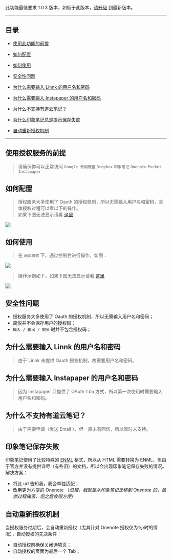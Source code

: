 此功能最低要求 1.0.3 版本，如低于此版本，[请升级](http://ksria.com/simpread/) 到最新版本。
***

目录
---
- [使用此功能的前提](https://github.com/Kenshin/simpread/wiki/%E6%8E%88%E6%9D%83%E6%9C%8D%E5%8A%A1#%E4%BD%BF%E7%94%A8%E6%8E%88%E6%9D%83%E6%9C%8D%E5%8A%A1%E7%9A%84%E5%89%8D%E6%8F%90)
- [如何配置](https://github.com/Kenshin/simpread/wiki/%E6%8E%88%E6%9D%83%E6%9C%8D%E5%8A%A1#%E5%A6%82%E4%BD%95%E9%85%8D%E7%BD%AE%E6%8E%88%E6%9D%83%E6%9C%8D%E5%8A%A1)
- [如何使用](https://github.com/Kenshin/simpread/wiki/%E6%8E%88%E6%9D%83%E6%9C%8D%E5%8A%A1#%E5%A6%82%E4%BD%95%E9%85%8D%E7%BD%AE%E6%8E%88%E6%9D%83%E6%9C%8D%E5%8A%A1-1)
- [安全性问题](https://github.com/Kenshin/simpread/wiki/%E6%8E%88%E6%9D%83%E6%9C%8D%E5%8A%A1#%E6%8E%88%E6%9D%83%E6%9C%8D%E5%8A%A1%E7%9A%84%E5%AE%89%E5%85%A8%E6%80%A7%E9%97%AE%E9%A2%98)

- [为什么需要输入 Linnk 的用户名和密码](https://github.com/Kenshin/simpread/wiki/%E6%8E%88%E6%9D%83%E6%9C%8D%E5%8A%A1#%E4%B8%BA%E4%BB%80%E4%B9%88%E9%9C%80%E8%A6%81%E8%BE%93%E5%85%A5-linnk-%E7%9A%84%E7%94%A8%E6%88%B7%E5%90%8D%E5%92%8C%E5%AF%86%E7%A0%81)
- [为什么需要输入 Instapaper 的用户名和密码](https://github.com/Kenshin/simpread/wiki/%E6%8E%88%E6%9D%83%E6%9C%8D%E5%8A%A1#%E4%B8%BA%E4%BB%80%E4%B9%88%E9%9C%80%E8%A6%81%E8%BE%93%E5%85%A5-instapaper-%E7%9A%84%E7%94%A8%E6%88%B7%E5%90%8D%E5%92%8C%E5%AF%86%E7%A0%81)
- [为什么不支持有道云笔记？](https://github.com/Kenshin/simpread/wiki/为什么不支持有道云笔记？)
- [为什么印象笔记总是提示保存失败](#印象笔记保存失败)
- [自动重新授权机制](#自动重新授权机制)
***

使用授权服务的前提
---
> 请确保你可以正常访问 `Google 云端硬盘` `Dropbox` `印象笔记` `Onenote` `Pocket` `Instapaper`

如何配置
---
> 授权服务大多使用了 Oauth 的授权机制，所以无需输入用户名和密码，具体授权过程可以看以下的操作。  
如果下图无法显示请看 [这里](http://ojec5ddd5.bkt.clouddn.com/service.gif)

  ![](http://ojec5ddd5.bkt.clouddn.com/service.gif)

如何使用
---
> 在 `阅读模式` 下，通过控制栏进行操作，如图：
  
![](http://ojec5ddd5.bkt.clouddn.com/controlbar%201.0.3.png)

> 操作示例如下，如果下图无法显示请看 [这里](http://ojec5ddd5.bkt.clouddn.com/export.gif)

![](http://ojec5ddd5.bkt.clouddn.com/export.gif)

安全性问题
---
- 授权服务大多使用了 Oauth 的授权机制，所以无需输入用户名和密码；
- 简悦并不会保存用户的授权码；
- `输入 / 输出 / 同步` 时并不包含授权码；

为什么需要输入 Linnk 的用户名和密码
---
> 由于 Linnk 未提供 Oauth 授权机制，故需要用户名和密码。

为什么需要输入 Instapaper 的用户名和密码
---
> 因为 Instapaper 只提供了 OAuth 1.0a 方式，所以第一次使用时需要输入用户名和密码。

为什么不支持有道云笔记？
---
> 由于需要申请（发送 Email ），但一直未有回信，所以暂时未支持。

印象笔记保存失败
---
印象笔记使用了比较特殊的 [ENML](https://dev.yinxiang.com/doc/articles/enml.php) 格式，所以从 HTML 需要转换为 ENML，但由于官方并没有提供详尽（有些旧）的文档，所以会出现印象笔记保存失败的情况。
解决方案：
- 将此 url 告知我，我会单独适配；
- 改用更为方便的 Onenote （_没错，我就是从印象笔记迁移到 Onenote 的，虽然过程痛苦，但之后会很方便_）

自动重新授权机制
---
当授权服务过期后，会自动重新授权（尤其针对 Onenote 授权仅为1小时的情况），自动授权的先决条件：

- 自动授权前确保关闭选项页；
- 自动授权的页面为最后一个 Tab；